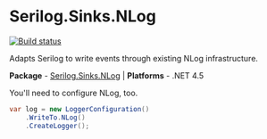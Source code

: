 # Serilog.Sinks.NLog

[![Build status](https://ci.appveyor.com/api/projects/status/5h48rc07j90bhwda/branch/master?svg=true)](https://ci.appveyor.com/project/serilog/serilog-sinks-nlog/branch/master)

Adapts Serilog to write events through existing NLog infrastructure.

**Package** - [Serilog.Sinks.NLog](http://nuget.org/packages/serilog.sinks.nlog)
| **Platforms** - .NET 4.5

You'll need to configure NLog, too. 

```csharp
var log = new LoggerConfiguration()
    .WriteTo.NLog()
    .CreateLogger();
```
